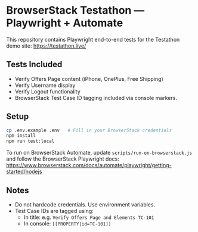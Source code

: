 
# BrowserStack Testathon — Playwright + Automate

This repository contains Playwright end-to-end tests for the Testathon demo site: https://testathon.live/

## Tests Included
- Verify Offers Page content (iPhone, OnePlus, Free Shipping)
- Verify Username display
- Verify Logout functionality
- BrowserStack Test Case ID tagging included via console markers.

## Setup

```bash
cp .env.example .env   # Fill in your BrowserStack credentials
npm install
npm run test:local
```

To run on BrowserStack Automate, update `scripts/run-on-browserstack.js` and follow the BrowserStack Playwright docs:
https://www.browserstack.com/docs/automate/playwright/getting-started/nodejs

## Notes
- Do not hardcode credentials. Use environment variables.
- Test Case IDs are tagged using:
  - In title: e.g. `Verify Offers Page and Elements TC-101`
  - In console: `[[PROPERTY|id=TC-101]]`
